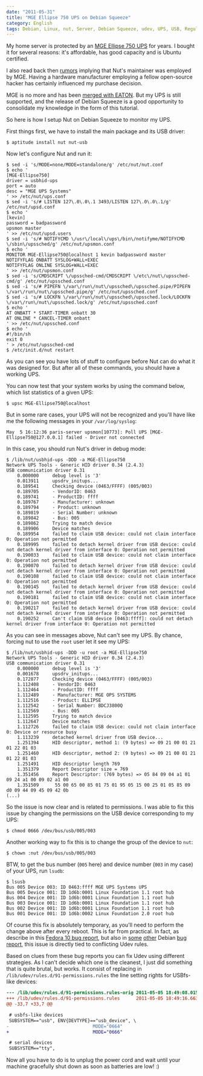 ```yaml
---
date: "2011-05-31"
title: "MGE Ellipse 750 UPS on Debian Squeeze"
category: English
tags: Debian, Linux, nut, Server, Debian Squeeze, udev, UPS, USB, Regular expression
---
```


My home server is protected by an [MGE Ellipse 750 UPS](https://www.mgeops.com/index.php/products__1/230v_products/ups/ellipse_asr) for years. I bought it for several reasons: it's affordable, has good capacity and is Ubuntu certified.

I also read back then [rumors](https://blog.mansonthomas.com/2008/10/setting-up-ups-link-with-ubuntu-server.html) implying that Nut's maintainer was employed by MGE. Having a hardware manufacturer employing a fellow open-source hacker has certainly influenced my purchase decision.

MGE is no more and has been [merged with EATON](https://www.eaton.com/Eaton/OurCompany/NewsEvents/NewsReleases/CT_136576). But my UPS is still supported, and the release of Debian Squeeze is a good opportunity to consolidate my knowledge in the form of this tutorial.

So here is how I setup Nut on Debian Squeeze to monitor my UPS.

First things first, we have to install the main package and its USB driver:

```shell-session
$ aptitude install nut nut-usb
```

Now let's configure Nut and run it:

```shell-session
$ sed -i 's/MODE=none/MODE=standalone/g' /etc/nut/nut.conf
$ echo '
[MGE-Ellipse750]
driver = usbhid-ups
port = auto
desc = "MGE UPS Systems"
' >> /etc/nut/ups.conf
$ sed -i 's/# LISTEN 127\.0\.0\.1 3493/LISTEN 127\.0\.0\.1/g' /etc/nut/upsd.conf
$ echo '
[kevin]
password = badpassword
upsmon master
' >> /etc/nut/upsd.users
$ sed -i 's/# NOTIFYCMD \/usr\/local\/ups\/bin\/notifyme/NOTIFYCMD \/sbin\/upssched/g' /etc/nut/upsmon.conf
$ echo '
MONITOR MGE-Ellipse750@localhost 1 kevin badpassword master
NOTIFYFLAG ONBATT SYSLOG+WALL+EXEC
NOTIFYFLAG ONLINE SYSLOG+WALL+EXEC
' >> /etc/nut/upsmon.conf
$ sed -i 's/CMDSCRIPT \/upssched-cmd/CMDSCRIPT \/etc\/nut\/upssched-cmd/g' /etc/nut/upssched.conf
$ sed -i 's/# PIPEFN \/var\/run\/nut\/upssched\/upssched.pipe/PIPEFN \/var\/run\/nut\/upssched.pipe/g' /etc/nut/upssched.conf
$ sed -i 's/# LOCKFN \/var\/run\/nut\/upssched\/upssched.lock/LOCKFN \/var\/run\/nut\/upssched.lock/g' /etc/nut/upssched.conf
$ echo '
AT ONBATT * START-TIMER onbatt 30
AT ONLINE * CANCEL-TIMER onbatt
' >> /etc/nut/upssched.conf
$ echo '
#!/bin/sh
exit 0
' > /etc/nut/upssched-cmd
$ /etc/init.d/nut restart
```

As you can see you have lots of stuff to configure before Nut can do what it was designed for. But after all of these commands, you should have a working UPS.

You can now test that your system works by using the command below, which list statistics of a given UPS:

```shell-session
$ upsc MGE-Ellipse750@localhost
```

But in some rare cases, your UPS will not be recognized and you'll have like me the following messages in your `/var/log/syslog`:

```text
May  5 16:12:36 paris-server upsmon[10773]: Poll UPS [MGE-Ellipse750@127.0.0.1] failed - Driver not connected
```

In this case, you should run Nut's driver in debug mode:

```shell-session
$ /lib/nut/usbhid-ups -DDD -a MGE-Ellipse750
Network UPS Tools - Generic HID driver 0.34 (2.4.3)
USB communication driver 0.31
    0.000000     debug level is '3'
    0.013911     upsdrv_initups...
    0.189541     Checking device (0463/FFFF) (005/003)
    0.189705     - VendorID: 0463
    0.189741     - ProductID: ffff
    0.189767     - Manufacturer: unknown
    0.189794     - Product: unknown
    0.189819     - Serial Number: unknown
    0.189842     - Bus: 005
    0.189862     Trying to match device
    0.189906     Device matches
    0.189954     failed to claim USB device: could not claim interface 0: Operation not permitted
    0.189995     failed to detach kernel driver from USB device: could not detach kernel driver from interface 0: Operation not permitted
    0.190033     failed to claim USB device: could not claim interface 0: Operation not permitted
    0.190070     failed to detach kernel driver from USB device: could not detach kernel driver from interface 0: Operation not permitted
    0.190108     failed to claim USB device: could not claim interface 0: Operation not permitted
    0.190145     failed to detach kernel driver from USB device: could not detach kernel driver from interface 0: Operation not permitted
    0.190181     failed to claim USB device: could not claim interface 0: Operation not permitted
    0.190217     failed to detach kernel driver from USB device: could not detach kernel driver from interface 0: Operation not permitted
    0.190252     Can't claim USB device [0463:ffff]: could not detach kernel driver from interface 0: Operation not permitted
```

As you can see in messages above, Nut can't see my UPS. By chance, forcing nut to use the `root` user let it see my UPS:

```shell-session
$ /lib/nut/usbhid-ups -DDD -u root -a MGE-Ellipse750
Network UPS Tools - Generic HID driver 0.34 (2.4.3)
USB communication driver 0.31
    0.000000     debug level is '3'
    0.001678     upsdrv_initups...
    0.172877     Checking device (0463/FFFF) (005/003)
    1.112408     - VendorID: 0463
    1.112464     - ProductID: ffff
    1.112489     - Manufacturer: MGE OPS SYSTEMS
    1.112516     - Product: ELLIPSE
    1.112542     - Serial Number: BDCJ3800Q
    1.112569     - Bus: 005
    1.112595     Trying to match device
    1.112647     Device matches
    1.112726     failed to claim USB device: could not claim interface 0: Device or resource busy
    1.113239     detached kernel driver from USB device...
    1.251394     HID descriptor, method 1: (9 bytes) => 09 21 00 01 21 01 22 01 03
    1.251460     HID descriptor, method 2: (9 bytes) => 09 21 00 01 21 01 22 01 03
    1.251491     HID descriptor length 769
    1.351379     Report Descriptor size = 769
    1.351456     Report Descriptor: (769 bytes) => 05 84 09 04 a1 01 09 24 a1 00 09 02 a1 00
    1.351509      55 00 65 00 85 01 75 01 95 05 15 00 25 01 05 85 09 d0 09 44 09 45 09 42 0b
(...)
```

So the issue is now clear and is related to permissions. I was able to fix this issue by changing the permissions on the USB device corresponding to my UPS:

```shell-session
$ chmod 0666 /dev/bus/usb/005/003
```

Another working way to fix this is to change the group of the device to `nut`:

```shell-session
$ chown :nut /dev/bus/usb/005/003
```

BTW, to get the bus number (`005` here) and device number (`003` in my case) of your UPS, run `lsudb`:

```shell-session
$ lsusb
Bus 005 Device 003: ID 0463:ffff MGE UPS Systems UPS
Bus 005 Device 001: ID 1d6b:0001 Linux Foundation 1.1 root hub
Bus 004 Device 001: ID 1d6b:0001 Linux Foundation 1.1 root hub
Bus 003 Device 001: ID 1d6b:0001 Linux Foundation 1.1 root hub
Bus 002 Device 001: ID 1d6b:0001 Linux Foundation 1.1 root hub
Bus 001 Device 001: ID 1d6b:0002 Linux Foundation 2.0 root hub
```

Of course this fix is absolutely temporary, as you'll need to perform the change above after every reboot. This is far from practical. In fact, as describe in this [Fedora 10 bug report](https://bugzilla.redhat.com/show_bug.cgi?id=488368), but also in [some](https://bugs.debian.org/cgi-bin/bugreport.cgi?bug=529664) [other](https://bugs.debian.org/cgi-bin/bugreport.cgi?bug=334105) Debian [bug report](https://bugs.debian.org/cgi-bin/bugreport.cgi?bug=325878), this issue is directly tied to conflicting Udev rules.

Based on clues from these bug reports you can fix Udev using different strategies. As I can't decide which one is the cleanest, I just did something that is quite brutal, but works. It consist of replacing in `/lib/udev/rules.d/91-permissions.rules` the line setting rights for USBfs-like devices:

```diff
--- /lib/udev/rules.d/91-permissions.rules-orig 2011-05-05 18:49:08.015538434 +0200
+++ /lib/udev/rules.d/91-permissions.rules      2011-05-05 18:49:16.663537978 +0200
@@ -33,7 +33,7 @@

 # usbfs-like devices
 SUBSYSTEM=="usb", ENV{DEVTYPE}=="usb_device", \
-                               MODE="0664"
+                               MODE="0666"

 # serial devices
 SUBSYSTEM=="tty",
```

Now all you have to do is to unplug the power cord and wait until your machine gracefully shut down as soon as batteries are low! :)
